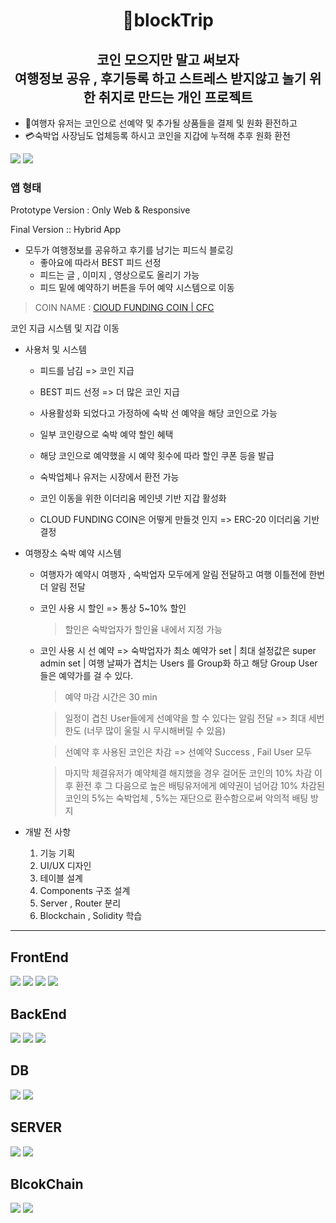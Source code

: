 <h1 align="center"> 🚐blockTrip</h1>

<h2 align="center">
  코인 모으지만 말고 써보자<br>
  여행정보 공유 , 후기등록 하고 스트레스 받지않고 놀기 위한 취지로 만드는 개인 프로젝트
</h2>  

<ul>
  <li>📅여행자 유저는 코인으로 선예약 및 추가될 상품들을 결제 및 원화 환전하고</li>
  <li>💳숙박업 사장님도 업체등록 하시고 코인을 지갑에 누적해 추후 원화 환전 </li>
</ul>
 

<span><img src="https://img.shields.io/badge/Project-black?style=for-the-badge" /></span>
<span><img src="https://img.shields.io/badge/blockTrip-07cdf0?style=for-the-badge" /></span>

 <div>
 <h3>앱 형태</h3>
 <p>Prototype Version : Only Web & Responsive </p>
 <p>Final Version :: Hybrid App</p>
 </div>
 
 
- 모두가 여행정보를 공유하고 후기를 남기는 피드식 블로깅  
  - 좋아요에 따라서 BEST 피드 선정
  - 피드는 글 , 이미지 , 영상으로도 올리기 가능
  - 피드 밑에 예약하기 버튼을 두어 예약 시스템으로 이동

 >COIN NAME : <a href="https://github.com/tjehdgur1500/CloudFundingcoin">ClOUD FUNDING COIN | CFC</a>
 <p>코인 지급 시스템 및 지갑 이동</p>

- 사용처 및 시스템
  - 피드를 남김 => 코인 지급
  - BEST 피드 선정 => 더 많은 코인 지급
  - 사용활성화 되었다고 가정하에 숙박 선 예약을 해당 코인으로 가능
  - 일부 코인량으로 숙박 예약 할인 혜택
  - 해당 코인으로 예약했을 시 예약 횟수에 따라 할인 쿠폰 등을 발급
  - 숙박업체나 유저는 시장에서 환전 가능

  - 코인 이동을 위한 이더리움 메인넷 기반 지갑 활성화
  - CLOUD FUNDING COIN은 어떻게 만들것 인지 => ERC-20 이더리움 기반 결정
  
- 여행장소 숙박 예약 시스템 
  - 여행자가 예약시 여행자 , 숙박업자 모두에게 알림 전달하고 여행 이틀전에 한번더 알림 전달
  - 코인 사용 시 할인 => 통상 5~10% 할인
    > 할인은 숙박업자가 할인율 내에서 지정 가능     

  - 코인 사용 시 선 예약 => 숙박업자가 최소 예약가 set | 최대 설정값은 super admin set | 여행 날짜가 겹치는 Users 를 Group화 하고 해당 Group User 들은 예약가를 걸 수 있다.
    > 예약 마감 시간은 30 min
    
    > 일정이 겹친 User들에게 선예약을 할 수 있다는 알림 전달 => 최대 세번 한도 (너무 많이 울릴 시 무시해버릴 수 있음)

    > 선예약 후 사용된 코인은 차감 => 선예약 Success , Fail User 모두

    > 마지막 체결유저가 예약체결 해지했을 경우
    > 걸어둔 코인의 10% 차감 이후 환전 후 그 다음으로 높은 배팅유저에게 예약권이 넘어감
    > 10% 차감된 코인의 5%는 숙박업체 , 5%는 재단으로 환수함으로써 악의적 배팅 방지




- 개발 전 사항
  
  1. 기능 기획 
  2. UI/UX 디자인
  3. 테이블 설계
  4. Components 구조 설계
  5. Server , Router 분리
  6. Blockchain , Solidity 학습 

---

## FrontEnd
<span><img src="https://img.shields.io/badge/FrontEnd-TypeScript-%233178C6?style=for-the-badge&logo=typescript" /></span>
<span><img src="https://img.shields.io/badge/FrontEnd-React-%2361DAFB?style=for-the-badge&logo=react" /></span>
<span><img src="https://img.shields.io/badge/FrontEnd-recoil-%230078D4?style=for-the-badge&logo=recoil" /></span>
<span><img src="https://img.shields.io/badge/FrontEnd-styledcomponents-%23DB7093?style=for-the-badge" /></span>

## BackEnd

<span><img src="https://img.shields.io/badge/Backend-Node.js-%23339933?style=for-the-badge&logo=node.js" /></span>
<span><img src="https://img.shields.io/badge/Backend-express-%23000000?style=for-the-badge&logo=express" /></span>
<span><img src="https://img.shields.io/badge/Backend-docker-%232496ED?style=for-the-badge&logo=docker" /></span>

## DB

<span><img src="https://img.shields.io/badge/DB-mysql-%234479A1?style=for-the-badge&logo=mysql" /></span>
<span><img src="https://img.shields.io/badge/DB-redis-%23DC382D?style=for-the-badge&logo=redis" /></span>

## SERVER
<span><img src="https://img.shields.io/badge/AWS-EC2-%23FF9900?style=for-the-badge&logo=AWS" /></span>
<span><img src="https://img.shields.io/badge/AWS-S3-%23FF9900?style=for-the-badge&logo=AWS" /></span>

## BlcokChain

<span><img src="https://img.shields.io/badge/BlockChain-Solidity-363636?style=for-the-badge&logo=Solidity"/></span>
<span><img src="https://img.shields.io/badge/BlockChain-Klaytn-363636?style=for-the-badge&logo=Klaytn"/></span>
